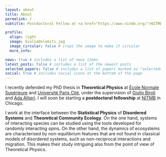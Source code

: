 ```yaml
---
layout: about
title: About
permalink: /
subtitle: Postdoctoral Fellow at <a href="https://www.nitmb.org/">NITMB</a>

profile:
  align: right
  image: GiuliaDolomiti.jpg
  image_circular: false # crops the image to make it circular
  more_info: 

news: true # includes a list of news items
latest_posts: false # includes a list of the newest posts
selected_papers: false # includes a list of papers marked as "selected={true}"
social: true # includes social icons at the bottom of the page
---
```


I recently defended my PhD thesis in **Theoretical Physics** at [École Normale Supérieure](https://www.lpens.ens.psl.eu/) and [Université Paris Cité](https://u-paris.fr/en/), under the supervision of [Giulio Biroli](https://www.lpens.ens.psl.eu/giulio-biroli/) and [Ada Altieri](https://www.adaaltieri.com/). I will soon be starting a **postdoctoral fellowship** at [NITMB](https://www.nitmb.org/) in Chicago.

I work at the interface between the **Statistical Physics** of **Disordered Systems** and **Theoretical Community Ecology**. On the one hand, systems of interacting species can be studied using the tools developed for randomly interacting spins. On the other hand, the dynamics of ecosystems are characterised by non-equilibrium features that are not found in classical models of disordered systems, such as non-reciprocal interactions and migration. This makes their study intriguing also from the point of view of Theoretical Physics.
